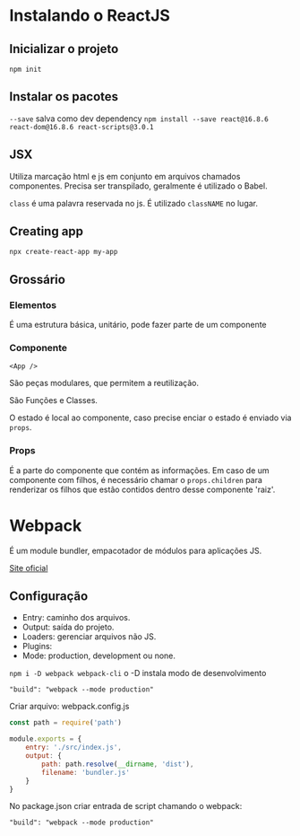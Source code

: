 # Instalando o ReactJS

## Inicializar o projeto

`npm init`

## Instalar os pacotes

`--save` salva como dev dependency
`npm install --save react@16.8.6 react-dom@16.8.6 react-scripts@3.0.1`

## JSX

Utiliza marcação html e js em conjunto em arquivos chamados componentes. Precisa ser transpilado, geralmente é utilizado o Babel.

`class` é uma palavra reservada no js. É utilizado `classNAME` no lugar.

## Creating app
`npx create-react-app my-app`

## Grossário

### Elementos

É uma estrutura básica, unitário, pode fazer parte de um componente

### Componente

`<App />`

São peças modulares, que permitem a reutilização.

São Funções e Classes.

O estado é local ao componente, caso precise enciar o estado é enviado via `props`.

### Props

É a parte do componente que contém as informações. Em caso de um componente com filhos, é necessário chamar o `props.children` para renderizar os filhos que estão contidos dentro desse componente 'raiz'.

# Webpack

É um module bundler, empacotador de módulos para aplicações JS.

[Site oficial](https://webpack.js.org/)

## Configuração

- Entry: caminho dos arquivos.
- Output: saída do projeto.
- Loaders: gerenciar arquivos  não JS.
- Plugins:
- Mode: production, development ou none.

`npm i -D webpack webpack-cli`
o -D instala modo de desenvolvimento

`"build": "webpack --mode production"`

Criar arquivo: webpack.config.js

```js
const path = require('path')

module.exports = {
    entry: './src/index.js',
    output: {
        path: path.resolve(__dirname, 'dist'),
        filename: 'bundler.js'
    }
}
```

No package.json criar entrada de script chamando o webpack:

`"build": "webpack --mode production"`
